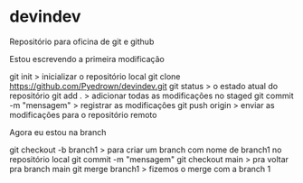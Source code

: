 # devindev
Repositório para oficina de git e github

Estou escrevendo a primeira modificação

git init > inicializar o repositório local
git clone https://github.com/Pyedrown/devindev.git
git status > o estado atual do repositório
git add . > adicionar todas as modificações no staged
git commit -m "mensagem" > registrar as modificações
git push origin > enviar as modificações para o repositório remoto

Agora eu estou na branch

git checkout -b branch1 > para criar um branch com nome de branch1 no repositório local
git commit -m "mensagem"
git checkout main > pra voltar pra branch main
git merge branch1 > fizemos o merge com a branch 1